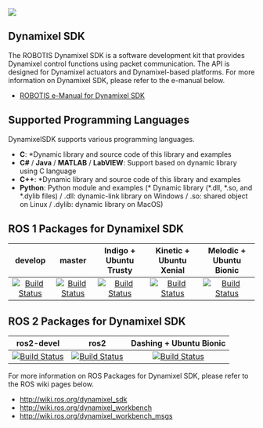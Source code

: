 <img src="http://emanual.robotis.com/assets/images/sw/sdk/dynamixel_sdk/overview/dynamixel_sdk_concept_logo.jpg">

## Dynamixel SDK
The ROBOTIS Dynamixel SDK is a software development kit that provides Dynamixel control functions using packet communication. The API is designed for Dynamixel actuators and Dynamixel-based platforms. For more information on Dynamixel SDK, please refer to the e-manual below.
- [ROBOTIS e-Manual for Dynamixel SDK](http://emanual.robotis.com/docs/en/software/dynamixel/dynamixel_sdk/overview/)

## Supported Programming Languages
DynamixelSDK supports various programming languages.
- **C**: *Dynamic library and source code of this library and examples
- **C#** / **Java** / **MATLAB** / **LabVIEW**: Support based on dynamic library using C language
- **C++**: *Dynamic library and source code of this library and examples
- **Python**: Python module and examples
(* Dynamic library (*.dll, *.so, and *.dylib files) / .dll: dynamic-link library on Windows / .so: shared object on Linux / .dylib: dynamic library on MacOS)

## ROS 1 Packages for Dynamixel SDK
|develop|master|Indigo + Ubuntu Trusty|Kinetic + Ubuntu Xenial|Melodic + Ubuntu Bionic|
|:---:|:---:|:---:|:---:|:---:|
|[![Build Status](https://travis-ci.org/ROBOTIS-GIT/DynamixelSDK.svg?branch=develop)](https://travis-ci.org/ROBOTIS-GIT/DynamixelSDK)|[![Build Status](https://travis-ci.org/ROBOTIS-GIT/DynamixelSDK.svg?branch=master)](https://travis-ci.org/ROBOTIS-GIT/DynamixelSDK)|[![Build Status](https://travis-ci.org/ROBOTIS-GIT/DynamixelSDK.svg?branch=indigo-devel)](https://travis-ci.org/ROBOTIS-GIT/DynamixelSDK)|[![Build Status](https://travis-ci.org/ROBOTIS-GIT/DynamixelSDK.svg?branch=kinetic-devel)](https://travis-ci.org/ROBOTIS-GIT/DynamixelSDK)|[![Build Status](https://travis-ci.org/ROBOTIS-GIT/DynamixelSDK.svg?branch=melodic-devel)](https://travis-ci.org/ROBOTIS-GIT/DynamixelSDK)|

## ROS 2 Packages for Dynamixel SDK
|ros2-devel|ros2|Dashing + Ubuntu Bionic|
|:---:|:---:|:---:|
|[![Build Status](https://travis-ci.org/ROBOTIS-GIT/DynamixelSDK.svg?branch=ros2-devel)](https://travis-ci.org/ROBOTIS-GIT/DynamixelSDK)|[![Build Status](https://travis-ci.org/ROBOTIS-GIT/DynamixelSDK.svg?branch=ros2)](https://travis-ci.org/ROBOTIS-GIT/DynamixelSDK)|[![Build Status](https://travis-ci.org/ROBOTIS-GIT/DynamixelSDK.svg?branch=dashing-devel)](https://travis-ci.org/ROBOTIS-GIT/DynamixelSDK)|

For more information on ROS Packages for Dynamixel SDK, please refer to the ROS wiki pages below.
- http://wiki.ros.org/dynamixel_sdk
- http://wiki.ros.org/dynamixel_workbench
- http://wiki.ros.org/dynamixel_workbench_msgs

